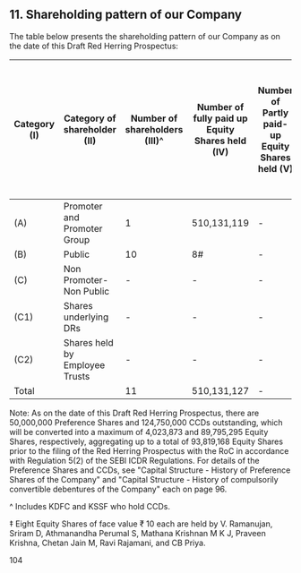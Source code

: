 ## 11. Shareholding pattern of our Company

The table below presents the shareholding pattern of our Company as on the date of this Draft Red Herring Prospectus:

<table><thead><tr><th rowspan="2">Category (I)</th><th rowspan="2">Category of shareholder (II)</th><th rowspan="2">Number of shareholders (III)^</th><th rowspan="2">Number of fully paid up Equity Shares held (IV)</th><th rowspan="2">Number of Partly paid-up Equity Shares held (V)</th><th rowspan="2">Number of shares underlying Depository Receipts (VI)</th><th rowspan="2">Total number of shares held (VII) =(IV)+(V)+ (VI)</th><th rowspan="2">Shareholding as a % of total number of shares (calculated as per SCRR, 1957) (VIII) As a % of (A+B+C2)</th><th colspan="2">Number of Voting Rights held in each class of securities(IX)</th><th rowspan="2">Number of Equity Shares underlying Outstanding convertible securities (including Warrants, ESOP, etc.) (X)</th><th rowspan="2">Total No of shares on fully diluted basis (including warrants, ESOP, Convertible Securities etc.) (XI)=(VII+X)</th><th rowspan="2">Shareholding, as a % assuming full conversion of convertible securities (as a percentage of diluted share capital) (XII)= (VII)+(X) As a % of (A+B+C2)</th><th colspan="2">Number of Locked in Equity Shares (XIII)</th><th colspan="2">Number of Equity Shares of face value ₹ 10 each pledged (XIV)</th><th rowspan="2">Non-Disposal Undertaking (XV)</th><th rowspan="2">Other encumbrances, if any (XVI)</th><th rowspan="2">Total number of shares encumbered (XVII) = (X</th><th rowspan="2">Number of Equity Shares held in dematerialized form (XIV)</th></tr><tr><th>Number of voting rights</th><th>Class: Equity Shares</th><th>Total as a % of (A+B+C)</th><th>Number of (a)</th><th>As a % of total Shares held (b)</th><th>Number of (a)</th><th>As a % of total Shares held (b)</th></tr></thead><tbody><tr><td>(A)</td><td>Promoter and Promoter Group</td><td>1</td><td>510,131,119</td><td>-</td><td>-</td><td>510,131,119</td><td>100.00</td><td>510,131,119</td><td>-</td><td>100.00</td><td>24,051,462</td><td>534,182,581</td><td>88.45</td><td>-</td><td>-</td><td>-</td><td>-</td><td>-</td><td>-</td><td>-</td><td>510,131,119</td></tr><tr><td>(B)</td><td>Public</td><td>10</td><td>8#</td><td>-</td><td>-</td><td>8</td><td>0.00</td><td>8</td><td>-</td><td>0.00</td><td>69,767,706</td><td>69,767,714</td><td>11.55</td><td>-</td><td>-</td><td>-</td><td>-</td><td>-</td><td>-</td><td>-</td><td>8</td></tr><tr><td>(C)</td><td>Non Promoter-Non Public</td><td>-</td><td>-</td><td>-</td><td>-</td><td>-</td><td>-</td><td>-</td><td>-</td><td>-</td><td>-</td><td>-</td><td>-</td><td>-</td><td>-</td><td>-</td><td>-</td><td>-</td><td>-</td><td>-</td><td>-</td></tr><tr><td>(C1)</td><td>Shares underlying DRs</td><td>-</td><td>-</td><td>-</td><td>-</td><td>-</td><td>-</td><td>-</td><td>-</td><td>-</td><td>-</td><td>-</td><td>-</td><td>-</td><td>-</td><td>-</td><td>-</td><td>-</td><td>-</td><td>-</td><td>-</td></tr><tr><td>(C2)</td><td>Shares held by Employee Trusts</td><td>-</td><td>-</td><td>-</td><td>-</td><td>-</td><td>-</td><td>-</td><td>-</td><td>-</td><td>-</td><td>-</td><td>-</td><td>-</td><td>-</td><td>-</td><td>-</td><td>-</td><td>-</td><td>-</td><td>-</td></tr><tr><td colspan="2">Total</td><td>11</td><td>510,131,127</td><td>-</td><td>-</td><td>510,131,127</td><td>100.00</td><td>510,131,127</td><td>-</td><td>100.00</td><td>93,819,168</td><td>603,950,295</td><td>100.00</td><td>-</td><td>-</td><td>-</td><td>-</td><td>-</td><td>-</td><td>-</td><td>510,131,127</td></tr></tbody></table>

Note: As on the date of this Draft Red Herring Prospectus, there are 50,000,000 Preference Shares and 124,750,000 CCDs outstanding, which will be converted into a maximum of 4,023,873 and 89,795,295 Equity Shares, respectively, aggregating up to a total of 93,819,168 Equity Shares prior to the filing of the Red Herring Prospectus with the RoC in accordance with Regulation 5(2) of the SEBI ICDR Regulations. For details of the Preference Shares and CCDs, see "Capital Structure - History of Preference Shares of the Company" and "Capital Structure - History of compulsorily convertible debentures of the Company" each on page 96.

^ Includes KDFC and KSSF who hold CCDs.

‡ Eight Equity Shares of face value ₹ 10 each are held by V. Ramanujan, Sriram D, Athmanandha Perumal S, Mathana Krishnan M K J, Praveen Krishna, Chetan Jain M, Ravi Rajamani, and CB Priya.

104